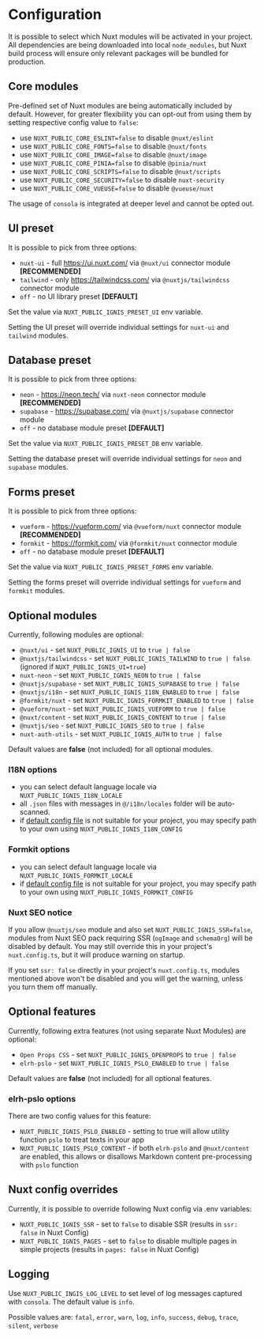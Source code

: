# Configuration
It is possible to select which Nuxt modules will be activated in your project. All dependencies are being downloaded into local `node_modules`, but Nuxt build process will ensure only relevant packages will be bundled for production.

## Core modules
Pre-defined set of Nuxt modules are being automatically included by default. However, for greater flexibility you can opt-out from using them by setting respective config value to `false`:
- use `NUXT_PUBLIC_CORE_ESLINT=false` to disable `@nuxt/eslint`
- use `NUXT_PUBLIC_CORE_FONTS=false` to disable `@nuxt/fonts`
- use `NUXT_PUBLIC_CORE_IMAGE=false` to disable `@nuxt/image`
- use `NUXT_PUBLIC_CORE_PINIA=false` to disable `@pinia/nuxt`
- use `NUXT_PUBLIC_CORE_SCRIPTS=false` to disable `@nuxt/scripts`
- use `NUXT_PUBLIC_CORE_SECURITY=false` to disable `nuxt-security`
- use `NUXT_PUBLIC_CORE_VUEUSE=false` to disable `@vueuse/nuxt`

The usage of `consola` is integrated at deeper level and cannot be opted out.

## UI preset
It is possible to pick from three options:
- `nuxt-ui` - full https://ui.nuxt.com/ via `@nuxt/ui` connector module **[RECOMMENDED]**
- `tailwind` - only https://tailwindcss.com/ via `@nuxtjs/tailwindcss` connector module
- `off` - no UI library preset **[DEFAULT]**

Set the value via `NUXT_PUBLIC_IGNIS_PRESET_UI` env variable.

Setting the UI preset will override individual settings for `nuxt-ui` and  `tailwind` modules.

## Database preset
It is possible to pick from three options:
- `neon` - https://neon.tech/ via `nuxt-neon` connector module **[RECOMMENDED]**
- `supabase` - https://supabase.com/ via `@nuxtjs/supabase` connector module
- `off` - no database module preset **[DEFAULT]**

Set the value via `NUXT_PUBLIC_IGNIS_PRESET_DB` env variable.

Setting the database preset will override individual settings for `neon` and  `supabase` modules.

## Forms preset
It is possible to pick from three options:
- `vueform` - https://vueform.com/ via `@vueform/nuxt` connector module **[RECOMMENDED]**
- `formkit` - https://formkit.com/ via `@formkit/nuxt` connector module
- `off` - no database module preset **[DEFAULT]**

Set the value via `NUXT_PUBLIC_IGNIS_PRESET_FORMS` env variable.

Setting the forms preset will override individual settings for `vueform` and  `formkit` modules.

## Optional modules
Currently, following modules are optional:
- `@nuxt/ui` - set `NUXT_PUBLIC_IGNIS_UI` to `true | false`
- `@nuxtjs/tailwindcss` - set `NUXT_PUBLIC_IGNIS_TAILWIND` to `true | false` (ignored if `NUXT_PUBLIC_IGNIS_UI=true`)
- `nuxt-neon` - set `NUXT_PUBLIC_IGNIS_NEON` to `true | false`
- `@nuxtjs/supabase` - set `NUXT_PUBLIC_IGNIS_SUPABASE` to `true | false`
- `@nuxtjs/i18n` - set `NUXT_PUBLIC_IGNIS_I18N_ENABLED` to `true | false`
- `@formkit/nuxt` - set `NUXT_PUBLIC_IGNIS_FORMKIT_ENABLED` to `true | false`
- `@vueform/nuxt` - set `NUXT_PUBLIC_IGNIS_VUEFORM` to `true | false`
- `@nuxt/content` - set `NUXT_PUBLIC_IGNIS_CONTENT` to `true | false`
- `@nuxtjs/seo` - set `NUXT_PUBLIC_IGNIS_SEO` to `true | false` 
- `nuxt-auth-utils` - set `NUXT_PUBLIC_IGNIS_AUTH` to `true | false` 

Default values are **false** (not included) for all optional modules.

### I18N options
- you can select default language locale via `NUXT_PUBLIC_IGNIS_I18N_LOCALE`
- all `.json` files with messages in `@/i18n/locales` folder will be auto-scanned.
- if [default config file](https://github.com/AloisSeckar/nuxt-ignis/blob/core/main/i18n.config.ts) is not suitable for your project, you may specify path to your own using `NUXT_PUBLIC_IGNIS_I18N_CONFIG`

### Formkit options
- you can select default language locale via `NUXT_PUBLIC_IGNIS_FORMKIT_LOCALE`
- if [default config file](https://github.com/AloisSeckar/nuxt-ignis/blob//core/main/formkit.config.ts) is not suitable for your project, you may specify path to your own using `NUXT_PUBLIC_IGNIS_FORMKIT_CONFIG`

### Nuxt SEO notice
If you allow `@nuxtjs/seo` module and also set `NUXT_PUBLIC_IGNIS_SSR=false`, modules from  Nuxt SEO pack  requiring SSR (`ogImage` and `schemaOrg`) will be disabled by default. You may still override this in your project's `nuxt.config.ts`, but it will produce warning on startup.

If you set `ssr: false` directly in your project's `nuxt.config.ts`, modules mentioned above won't be disabled and you will get the warning, unless you turn them off manually.

## Optional features
Currently, following extra features (not using separate Nuxt Modules) are optional:
- `Open Props CSS` - set `NUXT_PUBLIC_IGNIS_OPENPROPS` to `true | false`
- `elrh-pslo` - set `NUXT_PUBLIC_IGNIS_PSLO_ENABLED` to `true | false`

Default values are **false** (not included) for all optional features.

### elrh-pslo options
There are two config values for this feature:
- `NUXT_PUBLIC_IGNIS_PSLO_ENABLED` - setting to true will allow utility function `pslo` to treat texts in your app
- `NUXT_PUBLIC_IGNIS_PSLO_CONTENT` - if both `elrh-pslo` and `@nuxt/content` are enabled, this allows or disallows Markdown content pre-processing with `pslo` function

## Nuxt config overrides
Currently, it is possible to override following Nuxt config via .env variables:
- `NUXT_PUBLIC_IGNIS_SSR` - set to `false` to disable SSR (results in `ssr: false` in Nuxt Config)
- `NUXT_PUBLIC_IGNIS_PAGES` - set to `false` to disable multiple pages in simple projects (results in `pages: false` in Nuxt Config)

## Logging
Use `NUXT_PUBLIC_INGIS_LOG_LEVEL` to set level of log messages captured with `consola`. The default value is `info`.

Possible values are: `fatal`, `error`, `warn`, `log`, `info`, `success`, `debug`, `trace`, `silent`, `verbose`
